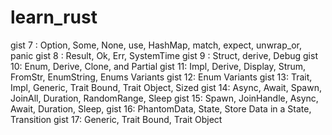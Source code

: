 # learn_rust
gist 7 : Option, Some, None, use, HashMap, match, expect, unwrap_or, panic
gist 8 : Result, Ok, Err, SystemTime
gist 9 : Struct, derive, Debug
gist 10: Enum, Derive, Clone, and Partial
gist 11: Impl,  Derive, Display, Strum, FromStr, EnumString, Enums Variants
gist 12: Enum Variants
gist 13: Trait, Impl, Generic, Trait Bound, Trait Object, Sized
gist 14: Async, Await, Spawn, JoinAll, Duration, RandomRange, Sleep
gist 15: Spawn, JoinHandle, Async, Await, Duration, Sleep,
gist 16: PhantomData, State, Store Data in a State, Transition
gist 17: Generic, Trait Bound, Trait Object
